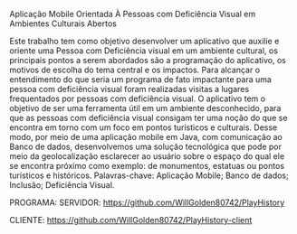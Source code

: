 Aplicação Mobile Orientada À Pessoas com Deficiência Visual em Ambientes Culturais Abertos

Este trabalho tem como objetivo desenvolver um aplicativo que auxilie e oriente uma
Pessoa com Deficiência visual em um ambiente cultural, os principais pontos a serem
abordados são a programação do aplicativo, os motivos de escolha do tema central e
os impactos. Para alcançar o entendimento do que seria um programa de fato
impactante para uma pessoa com deficiência visual foram realizadas visitas a lugares
frequentados por pessoas com deficiência visual. O aplicativo tem o objetivo de ser
uma ferramenta útil em um ambiente desconhecido, para que as pessoas com
deficiência visual consigam ter uma noção do que se encontra em torno com um foco
em pontos turísticos e culturais. Desse modo, por meio de uma aplicação mobile em
Java, com comunicação ao Banco de dados, desenvolvemos uma solução tecnológica
que pode por meio da geolocalização esclarecer ao usuário sobre o espaço do qual
ele se encontra próximo como exemplo: de monumentos, estatuas ou pontos turísticos
e históricos.
Palavras-chave: Aplicação Mobile; Banco de dados; Inclusão; Deficiência Visual.

PROGRAMA:
SERVIDOR: https://github.com/WillGolden80742/PlayHistory

CLIENTE: https://github.com/WillGolden80742/PlayHistory-client